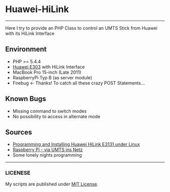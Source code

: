 # Huawei-HiLink
---------------

Here I try to provide an PHP Class to control an UMTS Stick from Huawei with its HiLink Interface

## Environment
- PHP >= 5.4.4
- [Huawei E303](http://www.huaweidevices.de/e303) with HiLink Interface
- MacBook Pro 15-inch (Late 2011)
- RaspberryPi Typ B (as server module)
- Firebug <- Thanks! To catch all these crazy POST Statements...

## Known Bugs
- Missing command to switch modes
- No possibility to access in alternate mode

## Sources
- [Programming and Installing Huawei HiLink E3131 under Linux](http://chaddyhv.wordpress.com/2012/08/13/programming-and-installing-huawei-hilink-e3131-under-linux/)
- [Raspberry Pi - via UMTS ins Netz](http://www.henrykoch.de/raspberry-pi-via-umts-ins-netz)
- Some lonely nights programming

-----------------
### LICENESE
My scripts are published under [MIT License](http://opensource.org/licenses/MIT).